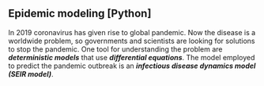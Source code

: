 ## **Epidemic modeling [Python]**

In 2019 coronavirus has given rise to global pandemic. Now the disease is a worldwide problem, so governments and scientists are looking for solutions to stop the pandemic. One tool for understanding the problem are _**deterministic models**_ that use _**differential equations**_. The model employed to predict the pandemic outbreak is an _**infectious disease dynamics model (SEIR model)**_.
